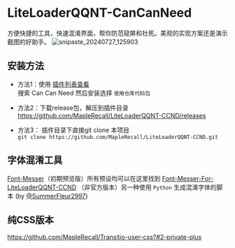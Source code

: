 # LiteLoaderQQNT-CanCanNeed

方便快捷的工具，快速混淆界面，帮你防范窥屏和社死。美观的实现方案还是演示截图的好助手。
![snipaste_20240727_125903](https://github.com/user-attachments/assets/cc96cd5f-16cb-4538-a5e7-4d4c4f6c2613)


## 安装方法

* 方法1：使用 [插件列表查看](https://github.com/ltxhhz/LL-plugin-list-viewer) <br>
搜索 Can Can Need 然后安装选择 `使用仓库代码包`

* 方法2：下载release包，解压到插件目录<br>
https://github.com/MapleRecall/LiteLoaderQQNT-CCND/releases

* 方法3： 插件目录下直接git clone 本项目<br>
`git clone https://github.com/MapleRecall/LiteLoaderQQNT-CCND.git`

## 字体混淆工具
[Font-Messer](https://github.com/MapleRecall/Font-Messer)（初期预览版）所有预设均可以在这里找到
[Font-Messer-For-LiteLoaderQQNT-CCND](https://github.com/SummerFleur2997/Font-Messer-For-LiteLoaderQQNT-CCND) （非官方版本）另一种使用 `Python` 生成混淆字体的脚本 (by [@SummerFleur2997](https://github.com/SummerFleur2997))


## 纯CSS版本
https://github.com/MapleRecall/Transitio-user-css?#2-private-plus
